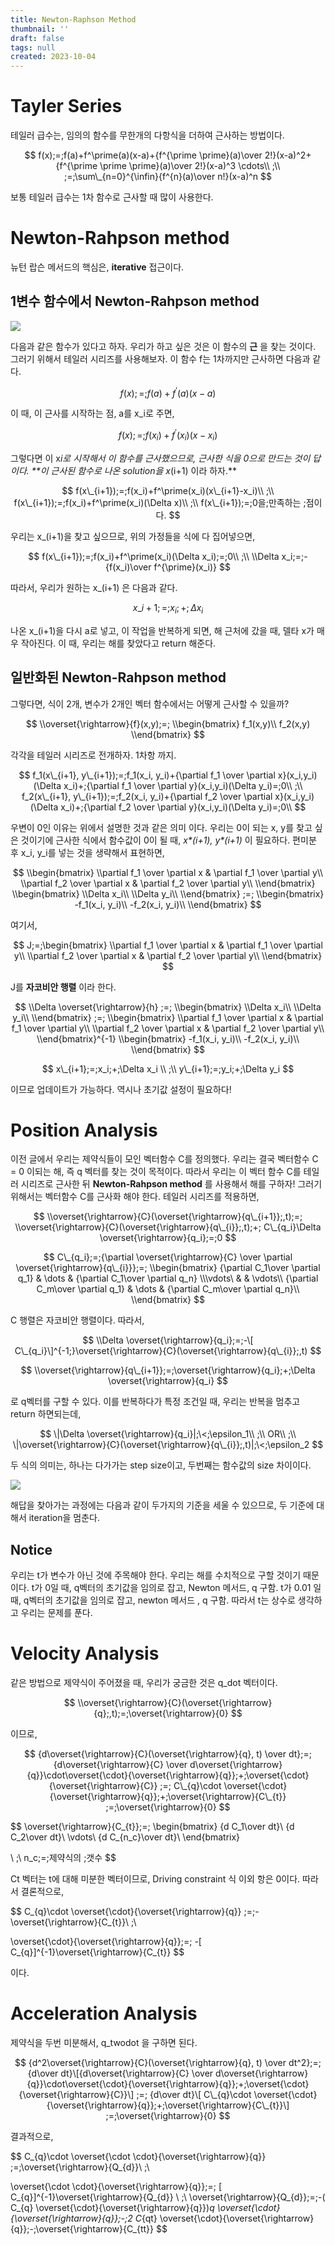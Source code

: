 ```yaml
---
title: Newton-Raphson Method
thumbnail: ''
draft: false
tags: null
created: 2023-10-04
---
```


# Tayler Series

테일러 급수는, 임의의 함수를 무한개의 다항식을 더하여 근사하는 방법이다.

$$
f(x);=;f(a)+f^\prime(a)(x-a)+{f^{\prime \prime}(a)\over 2!}(x-a)^2+{f^{\prime \prime \prime}(a)\over 2!}(x-a)^3 \cdots\\
;\\
;=;\sum\_{n=0}^{\infin}{f^{n}(a)\over n!}(x-a)^n
$$

보통 테일러 급수는 1차 함수로 근사할 때 많이 사용한다.

# Newton-Rahpson method

뉴턴 랍슨 메서드의 핵심은, **iterative** 접근이다.

## 1변수 함수에서 Newton-Rahpson method

![](Pasted%20image%2020231004120703.png)

다음과 같은 함수가 있다고 하자. 우리가 하고 싶은 것은 이 함수의 **근** 을 찾는 것이다. 그러기 위해서 테일러 시리즈를 사용해보자. 이 함수 f는 1차까지만 근사하면 다음과 같다.

$$
f(x);=;f(a)+f^\prime(a)(x-a)
$$

이 때, 이 근사를 시작하는 점, a를 x_i로 주면,

$$
f(x);=;f(x_i)+f^\prime(x_i)(x-x_i)
$$

그렇다면 이 x*i로 시작해서 이 함수를 근사했으므로, 근사한 식을 0으로 만드는 것이 답이다. \*\*이 근사된 함수로 나온 solution을 x*(i+1) 이라 하자.\*\*

$$
f(x\_{i+1});=;f(x_i)+f^\prime(x_i)(x\_{i+1}-x_i)\\
;\\
f(x\_{i+1});=;f(x_i)+f^\prime(x_i)(\Delta x)\\
;\\
f(x\_{i+1});=;0을;만족하는 ;점이다.
$$

우리는 x\_(i+1)을 찾고 싶으므로, 위의 가정들을 식에 다 집어넣으면,

$$
f(x\_{i+1});=;f(x_i)+f^\prime(x_i)(\Delta x_i);=;0\\
;\\
\\Delta x_i;=;-{f(x_i)\over f^{\prime}(x_i)}
$$

따라서, 우리가 원하는 x\_(i+1) 은 다음과 같다.

$$
x\_{i+1};=;x_i;+;\Delta x_i
$$

나온 x\_(i+1)을 다시 a로 넣고, 이 작업을 반복하게 되면, 해 근처에 갔을 때, 델타 x가 매우 작아진다. 이 때, 우리는 해를 찾았다고 return 해준다.

## 일반화된 Newton-Rahpson method

그렇다면, 식이 2개, 변수가 2개인 벡터 함수에서는 어떻게 근사할 수 있을까?

$$
\\overset{\rightarrow}{f}(x,y);=;
\\begin{bmatrix}
f_1(x,y)\\
f_2(x,y)
\\end{bmatrix}
$$

각각을 테일러 시리즈로 전개하자. 1차항 까지.

$$
f_1(x\_{i+1}, y\_{i+1});=;f_1(x_i, y_i)+{\partial f_1 \over \partial x}(x_i,y_i)(\Delta x_i)+;{\partial f_1 \over \partial y}(x_i,y_i)(\Delta y_i)=;0\\
;\\
f_2(x\_{i+1}, y\_{i+1});=;f_2(x_i, y_i)+{\partial f_2 \over \partial x}(x_i,y_i)(\Delta x_i)+;{\partial f_2 \over \partial y}(x_i,y_i)(\Delta y_i)=;0\\
$$

우변이 0인 이유는 위에서 설명한 것과 같은 의미 이다. 우리는 0이 되는 x, y를 찾고 싶은 것이기에 근사한 식에서 함수값이 0이 될 때, *x\*(i+1), y\*(i+1)* 이 필요하다. 편미분 후 x_i, y_i를 넣는 것을 생략해서 표현하면,

$$
\\begin{bmatrix}
\\partial f_1 \over \partial x & \partial f_1 \over \partial y\\
\\partial f_2 \over \partial x & \partial f_2 \over \partial y\\
\\end{bmatrix}
\\begin{bmatrix}
\\Delta x_i\\
\\Delta y_i\\
\\end{bmatrix}
;=;
\\begin{bmatrix}
-f_1(x_i, y_i)\\
-f_2(x_i, y_i)\\
\\end{bmatrix}
$$

여기서,

$$
J;=;\begin{bmatrix}
\\partial f_1 \over \partial x & \partial f_1 \over \partial y\\
\\partial f_2 \over \partial x & \partial f_2 \over \partial y\\
\\end{bmatrix}
$$

J를 **자코비안 행렬** 이라 한다.

$$
\\Delta \overset{\rightarrow}{h}
;=;
\\begin{bmatrix}
\\Delta x_i\\
\\Delta y_i\\
\\end{bmatrix}
;=;
\\begin{bmatrix}
\\partial f_1 \over \partial x & \partial f_1 \over \partial y\\
\\partial f_2 \over \partial x & \partial f_2 \over \partial y\\
\\end{bmatrix}^{-1}
\\begin{bmatrix}
-f_1(x_i, y_i)\\
-f_2(x_i, y_i)\\
\\end{bmatrix}
$$

$$
x\_{i+1};=;x_i;+;\Delta x_i
\\
;\\
y\_{i+1};=;y_i;+;\Delta y_i
$$

이므로 업데이트가 가능하다. 역시나 초기값 설정이 필요하다!

# Position Analysis

이전 글에서 우리는 제약식들이 모인 벡터함수 C를 정의했다. 우리는 결국 벡터함수 C = 0 이되는 해, 즉 q 벡터를 찾는 것이 목적이다. 따라서 우리는 이 벡터 함수 C를 테일러 시리즈로 근사한 뒤 **Newton-Rahpson method** 를 사용해서 해를 구하자! 그러기 위해서는 벡터함수 C를 근사화 해야 한다. 테일러 시리즈를 적용하면,

$$
\\overset{\rightarrow}{C}(\overset{\rightarrow}{q\_{i+1}};,t);=;
\\overset{\rightarrow}{C}(\overset{\rightarrow}{q\_{i}};,t);+;  C\_{q_i}\Delta \overset{\rightarrow}{q_i};=;0
$$

$$
C\_{q_i};=;{\partial \overset{\rightarrow}{C} \over \partial \overset{\rightarrow}{q\_{i}}};=;
\\begin{bmatrix}
{\partial C_1\over \partial q_1} & \dots & {\partial C_1\over \partial q_n}
\\\vdots\ & &  \vdots\\
{\partial C_m\over \partial q_1}  & \dots & {\partial C_m\over \partial q_n}\\
\\end{bmatrix}
$$

C 행렬은 자코비안 행렬이다. 따라서,

$$
\\Delta \overset{\rightarrow}{q_i};=;-\[  C\_{q_i}\]^{-1;}\overset{\rightarrow}{C}(\overset{\rightarrow}{q\_{i}};,t)
$$

$$
\\overset{\rightarrow}{q\_{i+1}};=;\overset{\rightarrow}{q_i};+;\Delta \overset{\rightarrow}{q_i}
$$

로 q벡터를 구할 수 있다. 이를 반복하다가 특정 조건일 때, 우리는 반복을 멈추고 return 하면되는데,

$$
\|\Delta \overset{\rightarrow}{q_i}|;\<;\epsilon_1\\
;\\
OR\\
;\\
\|\overset{\rightarrow}{C}(\overset{\rightarrow}{q\_{i}};,t)|;\<;\epsilon_2
$$

두 식의 의미는, 하나는 다가가는 step size이고, 두번째는 함수값의 size 차이이다.

![](Pasted%20image%2020231004120719.png)

해답을 찾아가는 과정에는 다음과 같이 두가지의 기준을 세울 수 있으므로, 두 기준에 대해서 iteration을 멈춘다.

## Notice

우리는 t가 변수가 아닌 것에 주목해야 한다. 우리는 해를 수치적으로 구할 것이기 때문이다. t가 0일 때, q벡터의 초기값을 임의로 잡고, Newton 메서드, q 구함. t가 0.01 일 때, q벡터의 초기값을 임의로 잡고, newton 메서드 , q 구함. 따라서 t는 상수로 생각하고 우리는 문제를 푼다.

# Velocity Analysis

같은 방법으로 제약식이 주어졌을 때, 우리가 궁금한 것은 q_dot 벡터이다.

$$
\\overset{\rightarrow}{C}(\overset{\rightarrow}{q};,t);=;\overset{\rightarrow}{0}
$$

이므로,

$$
{d\overset{\rightarrow}{C}(\overset{\rightarrow}{q}, t) \over dt};=;{d\overset{\rightarrow}{C} \over d\overset{\rightarrow}{q}}\cdot\overset{\cdot}{\overset{\rightarrow}{q}};+;\overset{\cdot}{\overset{\rightarrow}{C}}
;=;  C\_{q}\cdot \overset{\cdot}{\overset{\rightarrow}{q}};+;\overset{\rightarrow}{C\_{t}}
;=;\overset{\rightarrow}{0}
$$

$$
\\overset{\rightarrow}{C\_{t}};=;
\\begin{bmatrix}
{d C_1\over dt}\\
{d C_2\over dt}\\
\\vdots\\
{d C\_{n_c}\over dt}\\
\\end{bmatrix}

\\
;\\
n_c;=;제약식의 ;갯수
$$

Ct 벡터는 t에 대해 미분한 벡터이므로, Driving constraint 식 이외 항은 0이다. 따라서 결론적으로,

$$
C\_{q}\cdot \overset{\cdot}{\overset{\rightarrow}{q}}
;=;-\overset{\rightarrow}{C\_{t}}\\
;\\

\\overset{\cdot}{\overset{\rightarrow}{q}};=;
-\[  C\_{q}\]^{-1}\overset{\rightarrow}{C\_{t}}
$$

이다.

# Acceleration Analysis

제약식을 두번 미분해서, q_twodot 을 구하면 된다.

$$
{d^2\overset{\rightarrow}{C}(\overset{\rightarrow}{q}, t) \over dt^2};=;
{d\over dt}\[{d\overset{\rightarrow}{C} \over d\overset{\rightarrow}{q}}\cdot\overset{\cdot}{\overset{\rightarrow}{q}};+;\overset{\cdot}{\overset{\rightarrow}{C}}\]
;=;
{d\over dt}\[  C\_{q}\cdot \overset{\cdot}{\overset{\rightarrow}{q}};+;\overset{\rightarrow}{C\_{t}}\]
;=;\overset{\rightarrow}{0}
$$

결과적으로,

$$
C\_{q}\cdot \overset{\cdot \cdot}{\overset{\rightarrow}{q}}
;=;\overset{\rightarrow}{Q\_{d}}\\
;\\

\\overset{\cdot \cdot}{\overset{\rightarrow}{q}};=;
\[  C\_{q}\]^{-1}\overset{\rightarrow}{Q\_{d}}
\\
;\\
\\overset{\rightarrow}{Q\_{d}};=;-(  C\_{q} \overset{\cdot}{\overset{\rightarrow}{q}})*q \overset{\cdot}{\overset{\rightarrow}{q}};-;2  C*{qt} \overset{\cdot}{\overset{\rightarrow}{q}};-;\overset{\rightarrow}{C\_{tt}}
$$
